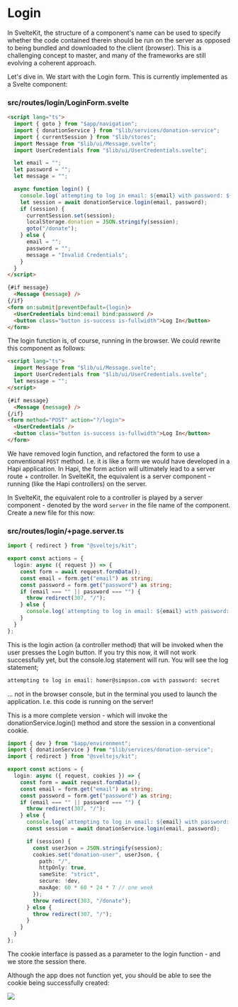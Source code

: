 # Login

In SvelteKit, the structure of a component's name can be used to specify whether the code contained therein should be run on the server as opposed to being bundled and downloaded to the client (browser). This is a challenging concept to master, and many of the frameworks are still evolving a coherent approach.

Let's dive in. We start with the Login form. This is currently implemented as a Svelte component:

### src/routes/login/LoginForm.svelte

~~~html
<script lang="ts">
  import { goto } from "$app/navigation";
  import { donationService } from "$lib/services/donation-service";
  import { currentSession } from "$lib/stores";
  import Message from "$lib/ui/Message.svelte";
  import UserCredentials from "$lib/ui/UserCredentials.svelte";

  let email = "";
  let password = "";
  let message = "";

  async function login() {
    console.log(`attempting to log in email: ${email} with password: ${password}`);
    let session = await donationService.login(email, password);
    if (session) {
      currentSession.set(session);
      localStorage.donation = JSON.stringify(session);
      goto("/donate");
    } else {
      email = "";
      password = "";
      message = "Invalid Credentials";
    }
  }
</script>

{#if message}
  <Message {message} />
{/if}
<form on:submit|preventDefault={login}>
  <UserCredentials bind:email bind:password />
  <button class="button is-success is-fullwidth">Log In</button>
</form>
~~~

The login function is, of course, running in the browser. We could rewrite this component as follows:

~~~html
<script lang="ts">
  import Message from "$lib/ui/Message.svelte";
  import UserCredentials from "$lib/ui/UserCredentials.svelte";
  let message = "";
</script>

{#if message}
  <Message {message} />
{/if}
<form method="POST" action="?/login">
  <UserCredentials />
  <button class="button is-success is-fullwidth">Log In</button>
</form>
~~~

We have removed login function, and refactored the form to use a conventional `POST` method. I.e. it is like a form we would have developed in a Hapi application. In Hapi, the form action will ultimately lead to a server route + controller. In SvelteKit, the equivalent is a server component - running (like the Hapi controllers) on the server.

In SvelteKit, the equivalent role to a controller is played by a server component - denoted by the word `server` in the file name of the component. Create a new file for this now:

### src/routes/login/+page.server.ts

~~~typescript
import { redirect } from "@sveltejs/kit";

export const actions = {
  login: async ({ request }) => {
    const form = await request.formData();
    const email = form.get("email") as string;
    const password = form.get("password") as string;
    if (email === "" || password === "") {
      throw redirect(307, "/");
    } else {
      console.log(`attempting to log in email: ${email} with password: ${password}`);
    }
  }
};
~~~

This is the login action (a controller method) that will be invoked when the user presses the Login button. If you try this now, it will not work successfully yet, but the console.log statement will run. You will see the log statement;

~~~bash
attempting to log in email: homer@simpson.com with password: secret
~~~

... not in the browser console, but in the terminal you used to launch the application. I.e. this code is running on the server!

This is a more complete version - which will invoke the donationService.login() method and store the session in a conventional cookie.

~~~typescript
import { dev } from "$app/environment";
import { donationService } from "$lib/services/donation-service";
import { redirect } from "@sveltejs/kit";

export const actions = {
  login: async ({ request, cookies }) => {
    const form = await request.formData();
    const email = form.get("email") as string;
    const password = form.get("password") as string;
    if (email === "" || password === "") {
      throw redirect(307, "/");
    } else {
      console.log(`attempting to log in email: ${email} with password: ${password}`);
      const session = await donationService.login(email, password);

      if (session) {
        const userJson = JSON.stringify(session);
        cookies.set("donation-user", userJson, {
          path: "/",
          httpOnly: true,
          sameSite: "strict",
          secure: !dev,
          maxAge: 60 * 60 * 24 * 7 // one week
        });
        throw redirect(303, "/donate");
      } else {
        throw redirect(307, "/");
      }
    }
  }
};
~~~

The cookie interface is passed as a parameter to the login function - and we store the session there.

Although the app does not function yet, you should be able to see the cookie being successfully created:

![](img/01.png)
